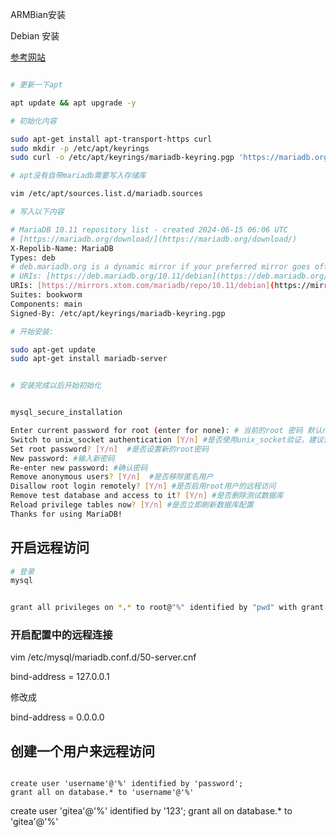 
ARMBian安装

Debian 安装


[参考网站](https://mariadb.org/download/?t=repo-config&d=Debian+12+%22Bookworm%22&v=10.11&r_m=xtom_fre)

``` bash

# 更新一下apt

apt update && apt upgrade -y

# 初始化内容

sudo apt-get install apt-transport-https curl
sudo mkdir -p /etc/apt/keyrings
sudo curl -o /etc/apt/keyrings/mariadb-keyring.pgp 'https://mariadb.org/mariadb_release_signing_key.pgp'

# apt没有自带mariadb需要写入存储库

vim /etc/apt/sources.list.d/mariadb.sources

# 写入以下内容

# MariaDB 10.11 repository list - created 2024-06-15 06:06 UTC
# [https://mariadb.org/download/](https://mariadb.org/download/)
X-Repolib-Name: MariaDB
Types: deb
# deb.mariadb.org is a dynamic mirror if your preferred mirror goes offline. See [https://mariadb.org/mirrorbits/](https://mariadb.org/mirrorbits/) for details.
# URIs: [https://deb.mariadb.org/10.11/debian](https://deb.mariadb.org/10.11/debian)
URIs: [https://mirrors.xtom.com/mariadb/repo/10.11/debian](https://mirrors.xtom.com/mariadb/repo/10.11/debian)
Suites: bookworm
Components: main
Signed-By: /etc/apt/keyrings/mariadb-keyring.pgp

# 开始安装:

sudo apt-get update
sudo apt-get install mariadb-server


# 安装完成以后开始初始化


mysql_secure_installation

Enter current password for root (enter for none): # 当前的root 密码 默认root密码为空直接回车即可
Switch to unix_socket authentication [Y/n] #是否使用unix_socket验证，建议否
Set root password? [Y/n]  #是否设置新的root密码
New password: #输入新密码
Re-enter new password: #确认密码
Remove anonymous users? [Y/n]  #是否移除匿名用户
Disallow root login remotely? [Y/n] #是否启用root用户的远程访问
Remove test database and access to it? [Y/n] #是否删除测试数据库
Reload privilege tables now? [Y/n] #是否立即刷新数据库配置
Thanks for using MariaDB!

```


## 开启远程访问

``` bash
# 登录
mysql 

```

``` bash

grant all privileges on *.* to root@"%" identified by "pwd" with grant option; flush privileges;

```

### 开启配置中的远程连接

vim /etc/mysql/mariadb.conf.d/50-server.cnf

bind-address = 127.0.0.1

修改成

bind-address = 0.0.0.0  

## 创建一个用户来远程访问


``` mysql

create user 'username'@'%' identified by 'password';
grant all on database.* to 'username'@'%'
```

create user 'gitea'@'%' identified by '123';
grant all on database.* to 'gitea'@'%'